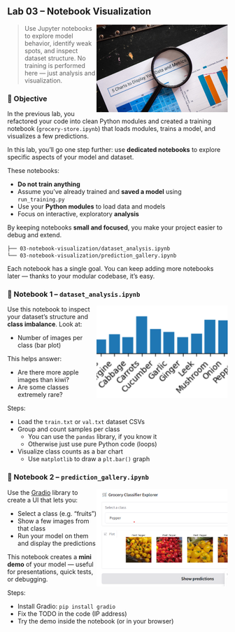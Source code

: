 
## Lab 03 – Notebook Visualization

<img src="../../media/notebook-visualization.jpg" style="width: 300px" align="right">

> Use Jupyter notebooks to explore model behavior, identify weak spots, and inspect dataset structure. No training is performed here — just analysis and visualization.

### 🧭 Objective

In the previous lab, you refactored your code into clean Python modules and created a training notebook (`grocery-store.ipynb`) that loads modules, trains a model, and visualizes a few predictions.

In this lab, you’ll go one step further: use **dedicated notebooks** to explore specific aspects of your model and dataset.

These notebooks:

* **Do not train anything**
* Assume you’ve already trained and **saved a model** using `run_training.py`
* Use your **Python modules** to load data and models
* Focus on interactive, exploratory **analysis**

By keeping notebooks **small and focused**, you make your project easier to debug and extend.

```
├── 03-notebook-visualization/dataset_analysis.ipynb
└── 03-notebook-visualization/prediction_gallery.ipynb
```

Each notebook has a single goal. You can keep adding more notebooks later — thanks to your modular codebase, it’s easy.

### 🍓 Notebook 1 – `dataset_analysis.ipynb`

<img src="../../media/class-imbalance.png" style="width: 300px" align="right">

Use this notebook to inspect your dataset’s structure and **class imbalance**. Look at:

* Number of images per class (bar plot)

This helps answer:

* Are there more apple images than kiwi?
* Are some classes extremely rare?

Steps:

* Load the `train.txt` or `val.txt` dataset CSVs
* Group and count samples per class
    - You can use the `pandas` library, if you know it
    - Otherwise just use pure Python code (loops)
* Visualize class counts as a bar chart
    - Use `matplotlib` to draw a `plt.bar()` graph

### 🤖 Notebook 2 – `prediction_gallery.ipynb`

<img src="../../media/gradio-demo.png" style="width: 300px" align="right">

Use the [Gradio](https://gradio.app/) library to create a UI that lets you:

* Select a class (e.g. “fruits”)
* Show a few images from that class
* Run your model on them and display the predictions

This notebook creates a **mini demo** of your model — useful for presentations, quick tests, or debugging.

Steps:

* Install Gradio: `pip install gradio`
* Fix the TODO in the code (IP address)
* Try the demo inside the notebook (or in your browser)
